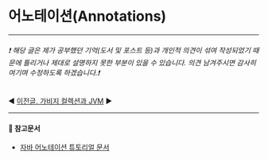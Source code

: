 # 어노테이션(Annotations)
- - -
###### ❗ 해당 글은 제가 공부했던 기억(도서 및 포스트 등)과 개인적 의견이 섞여 작성되었기 때문에 틀리거나 제대로 설명하지 못한 부분이 있을 수 있습니다. 의견 남겨주시면 감사히 여기며 수정하도록 하겠습니다.❗

◀️ [이전글. 가비지 컬렉션과 JVM](https://github.com/kkhs00224/mystudy/blob/main/java/2_Garbage_Collection.md)
▶️

- - - 
#### 📖 참고문서
*  [자바 어노테이션 튜토리얼 문서](https://dev.java/learn/annotations/)      
